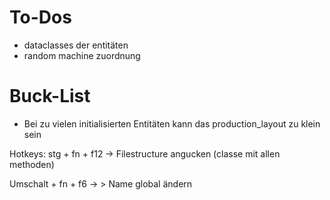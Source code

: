 # To-Dos

- dataclasses der entitäten
- random machine zuordnung

# Buck-List

- Bei zu vielen initialisierten Entitäten kann das production_layout zu klein sein

Hotkeys:
stg + fn + f12 -> Filestructure angucken (classe mit allen methoden)

Umschalt + fn + f6 -> > Name global ändern
